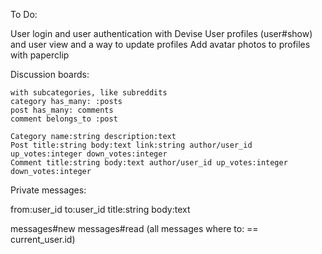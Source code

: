 To Do:

User login and user authentication with Devise
User profiles (user#show) and user view and a way to update profiles
Add avatar photos to profiles with paperclip

Discussion boards:

	with subcategories, like subreddits
	category has_many: :posts
	post has_many: comments
	comment belongs_to :post

	Category name:string description:text
	Post title:string body:text link:string author/user_id up_votes:integer down_votes:integer
	Comment title:string body:text author/user_id up_votes:integer down_votes:integer

Private messages:

from:user_id
to:user_id
title:string
body:text

messages#new
messages#read (all messages where to: == current_user.id)

